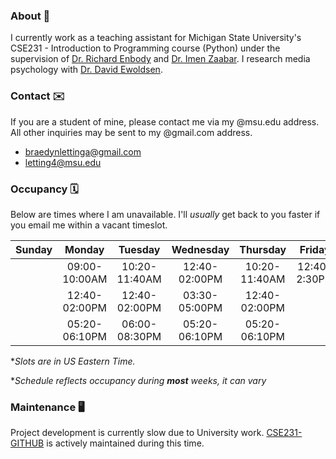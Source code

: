 ### About 💬
I currently work as a teaching assistant for Michigan State University's CSE231 - Introduction to Programming course (Python) under the supervision of [Dr. Richard Enbody](https://www.cse.msu.edu/~enbody/) and [Dr. Imen Zaabar](https://www.egr.msu.edu/people/profile/zaabarim). I research media psychology with [Dr. David Ewoldsen](https://comartsci.msu.edu/our-people/david-ewoldsen).

### Contact ✉️
If you are a student of mine, please contact me via my @msu.edu address. All other inquiries may be sent to my @gmail.com address.
- braedynlettinga@gmail.com
- letting4@msu.edu

### Occupancy 🗓️
Below are times where I am unavailable. I'll *usually* get back to you faster if you email me within a vacant timeslot.

| Sunday | Monday | Tuesday | Wednesday | Thursday | Friday | Saturday |
| :---:  | :---:  | :---:   | :---:     | :---:    | :---:  | :---:    |
|| 09:00-10:00AM  | 10:20-11:40AM | 12:40-02:00PM | 10:20-11:40AM | 12:40-2:30PM ||
|| 12:40-02:00PM  | 12:40-02:00PM | 03:30-05:00PM | 12:40-02:00PM |||
|| 05:20-06:10PM  | 06:00-08:30PM | 05:20-06:10PM | 05:20-06:10PM |||

**Slots are in US Eastern Time.*

**Schedule reflects occupancy during __most__ weeks, it can vary*

### Maintenance 🖥️

Project development is currently slow due to University work. [CSE231-GITHUB](https://github.com/braedynl/CSE231-GITHUB) is actively maintained during this time. 
